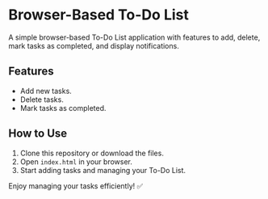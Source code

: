 # Browser-Based To-Do List

A simple browser-based To-Do List application with features to add, delete, mark tasks as completed, and display notifications.

## Features
- Add new tasks.
- Delete tasks.
- Mark tasks as completed.


## How to Use
1. Clone this repository or download the files.
2. Open `index.html` in your browser.
3. Start adding tasks and managing your To-Do List.


Enjoy managing your tasks efficiently! ✅